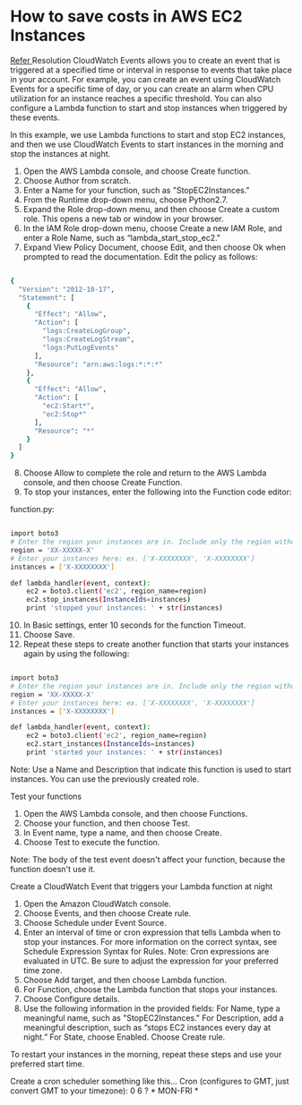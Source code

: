 # How to save costs in AWS EC2 Instances

<a href="https://aws.amazon.com/premiumsupport/knowledge-center/start-stop-lambda-cloudwatch/"> Refer </a>
Resolution
CloudWatch Events allows you to create an event that is triggered at a specified time or interval in response to events that take place in your account. For example, you can create an event using CloudWatch Events for a specific time of day, or you can create an alarm when CPU utilization for an instance reaches a specific threshold. You can also configure a Lambda function to start and stop instances when triggered by these events.

In this example, we use Lambda functions to start and stop EC2 instances, and then we use CloudWatch Events to start instances in the morning and stop the instances at night.

1.    Open the AWS Lambda console, and choose Create function.
2.    Choose Author from scratch.
3.    Enter a Name for your function, such as "StopEC2Instances."
4.    From the Runtime drop-down menu, choose Python2.7.
5.    Expand the Role drop-down menu, and then choose Create a custom role. This opens a new tab or window in your browser.
6.    In the IAM Role drop-down menu, choose Create a new IAM Role, and enter a Role Name, such as “lambda_start_stop_ec2."
7.    Expand View Policy Document, choose Edit, and then choose Ok when prompted to read the documentation. Edit the policy as follows:

```sh

{
  "Version": "2012-10-17",
  "Statement": [
    {
      "Effect": "Allow",
      "Action": [
        "logs:CreateLogGroup",
        "logs:CreateLogStream",
        "logs:PutLogEvents"
      ],
      "Resource": "arn:aws:logs:*:*:*"
    },
    {
      "Effect": "Allow",
      "Action": [
        "ec2:Start*",
        "ec2:Stop*"
      ],
      "Resource": "*"
    }
  ]
}

```


8.    Choose Allow to complete the role and return to the AWS Lambda console, and then choose Create Function.
9.    To stop your instances, enter the following into the Function code editor:


function.py:
```sh

import boto3
# Enter the region your instances are in. Include only the region without specifying Availability Zone; e.g., 'us-east-1'
region = 'XX-XXXXX-X'
# Enter your instances here: ex. ['X-XXXXXXXX', 'X-XXXXXXXX']
instances = ['X-XXXXXXXX']

def lambda_handler(event, context):
    ec2 = boto3.client('ec2', region_name=region)
    ec2.stop_instances(InstanceIds=instances)
    print 'stopped your instances: ' + str(instances)

```

10.  In Basic settings, enter 10 seconds for the function Timeout.
11.  Choose Save.
12.  Repeat these steps to create another function that starts your instances again by using the following:
```sh

import boto3
# Enter the region your instances are in. Include only the region without specifying Availability Zone; e.g.; 'us-east-1'
region = 'XX-XXXXX-X'
# Enter your instances here: ex. ['X-XXXXXXXX', 'X-XXXXXXXX']
instances = ['X-XXXXXXXX']

def lambda_handler(event, context):
    ec2 = boto3.client('ec2', region_name=region)
    ec2.start_instances(InstanceIds=instances)
    print 'started your instances: ' + str(instances)


```



Note: Use a Name and Description that indicate this function is used to start instances. You can use the previously created role.

Test your functions

1.    Open the AWS Lambda console, and then choose Functions.
2.    Choose your function, and then choose Test.
3.    In Event name, type a name, and then choose Create.
4.    Choose Test to execute the function.

Note: The body of the test event doesn't affect your function, because the function doesn't use it.

Create a CloudWatch Event that triggers your Lambda function at night

1.    Open the Amazon CloudWatch console.
2.    Choose Events, and then choose Create rule.
3.    Choose Schedule under Event Source.
4.    Enter an interval of time or cron expression that tells Lambda when to stop your instances. For more information on the correct syntax, see Schedule Expression Syntax for Rules.
Note: Cron expressions are evaluated in UTC. Be sure to adjust the expression for your preferred time zone.
5.    Choose Add target, and then choose Lambda function.
6.    For Function, choose the Lambda function that stops your instances.
7.    Choose Configure details.
8.    Use the following information in the provided fields:
       For Name, type a meaningful name, such as "StopEC2Instances."
       For Description, add a meaningful description, such as “stops EC2 instances every day at night.”
       For State, choose Enabled.
       Choose Create rule.

To restart your instances in the morning, repeat these steps and use your preferred start time.


Create a cron scheduler something like this...
Cron (configures to GMT, just convert GMT to your timezone):
0 6 ? * MON-FRI *
